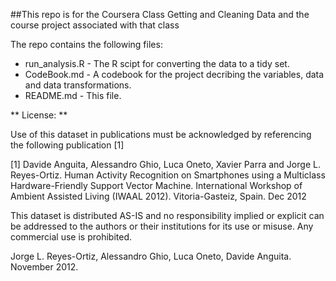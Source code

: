 ##This repo is for the Coursera Class Getting and Cleaning Data and the course project associated with that class

The repo contains the following files:

* run_analysis.R - The R scipt for converting the data to a tidy set.
* CodeBook.md - A codebook for the project decribing the variables, data and data transformations.
* README.md - This file.

** License: **

Use of this dataset in publications must be acknowledged by referencing the following publication [1] 

[1] Davide Anguita, Alessandro Ghio, Luca Oneto, Xavier Parra and Jorge L. Reyes-Ortiz. Human Activity Recognition on Smartphones using a Multiclass Hardware-Friendly Support Vector Machine. International Workshop of Ambient Assisted Living (IWAAL 2012). Vitoria-Gasteiz, Spain. Dec 2012

This dataset is distributed AS-IS and no responsibility implied or explicit can be addressed to the authors or their institutions for its use or misuse. Any commercial use is prohibited.

Jorge L. Reyes-Ortiz, Alessandro Ghio, Luca Oneto, Davide Anguita. November 2012.
